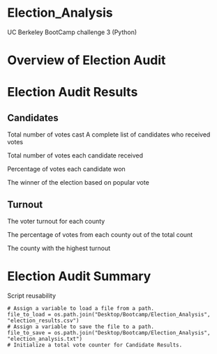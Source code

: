 # Election_Analysis
UC Berkeley BootCamp challenge 3 (Python)

# Overview of Election Audit

# Election Audit Results
## Candidates
Total number of votes cast
A complete list of candidates who received votes

Total number of votes each candidate received

Percentage of votes each candidate won

The winner of the election based on popular vote


## Turnout

The voter turnout for each county

The percentage of votes from each county out of the total count

The county with the highest turnout

# Election Audit Summary
Script reusability
```
# Assign a variable to load a file from a path.
file_to_load = os.path.join("Desktop/Bootcamp/Election_Analysis", "election_results.csv")
# Assign a variable to save the file to a path.
file_to_save = os.path.join("Desktop/Bootcamp/Election_Analysis", "election_analysis.txt")
# Initialize a total vote counter for Candidate Results.
```
